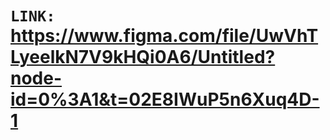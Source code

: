# `LINK: ` https://www.figma.com/file/UwVhTLyeelkN7V9kHQi0A6/Untitled?node-id=0%3A1&t=02E8IWuP5n6Xuq4D-1

